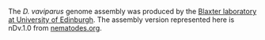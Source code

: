 [//]: # (Created by ./bin/manage_files.pl from ./species/Dictyocaulus_viviparus/PRJEB5116/Dictyocaulus_viviparus_PRJEB5116.assembly.html on Thu Jun 11 13:43:52 2020)
The _D. vaviparus_ genome assembly was produced by the [Blaxter laboratory at University of Edinburgh](http://www.nematodes.org/). The assembly version represented here is nDv.1.0 from [nematodes.org](http://nematodes.org/genomes/dictyocaulus_viviparus/).
